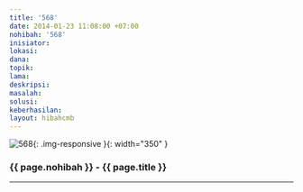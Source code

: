 ```yaml
---
title: '568'
date: 2014-01-23 11:08:00 +07:00
nohibah: '568'
inisiator:
lokasi:
dana:
topik:
lama:
deskripsi:
masalah:
solusi:
keberhasilan:
layout: hibahcmb
---
```


![568](/static/img/hibahcmb/568.png){: .img-responsive }{: width="350" }

### {{ page.nohibah }} - {{ page.title }}

---
